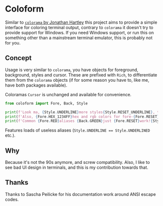 # Coloform

Similar to [`colorama` by Jonathan Hartley](https://github.com/tartley/colorama/) this project aims to provide a simple interface for coloring terminal output, contrary to `colorama` it doesn't try to provide support for Windows.
If you need Windows support, or run this on something other than a mainstream terminal emulator, this is probably not for you.

## Concept

Usage is very similar to `colorama`, you have objects for foreground, background, styles and cursor.
These are prefixed with `Rich`, to differentiate them from the `colorama` objects (if for some reason you have to, like me, have both packages available).

Coloramas `Cursor` is unchanged and available for convenience.

```python
from coloform import Fore, Back, Style

print(f'Look ma, {Style.UNDERLINE}more styles{Style.RESET_UNDERLINE}, than we ever {Style.STRIKE_OUT}wanted{Style.RESET_STRIKE_OUT} {Style.BLINK}needed{Style.RESET_BLINK}!')
print(f'Also, {Fore.HEX_1234FF}hex and rgb colors for fore-{Fore.RESET} and {Back.RGB_255_20_255}background{Back.RESET}')
print(f'Common {Fore.RED}aliases {Back.GREEN}just {Fore.RESET}work!{Style.RESET_ALL}')
```

Features loads of useless aliases (`Style.UNDERLINE == Style.UNDERLINED` etc.).

## Why

Because it's not the 90s anymore, and screw compatibility.
Also, I like to see bad UI design in terminals, and this is my contribution towards that.

## Thanks

Thanks to Sascha Peilicke for his documentation work around ANSI escape codes.

